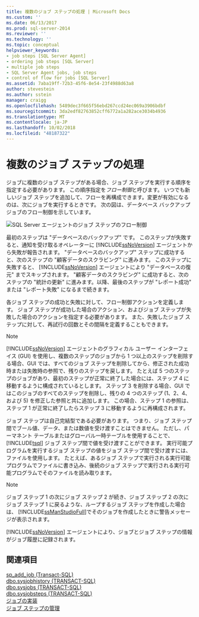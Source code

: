 ```yaml
---
title: 複数のジョブ ステップの処理 | Microsoft Docs
ms.custom: ''
ms.date: 06/13/2017
ms.prod: sql-server-2014
ms.reviewer: ''
ms.technology: ''
ms.topic: conceptual
helpviewer_keywords:
- job steps [SQL Server Agent]
- ordering job steps [SQL Server]
- multiple job steps
- SQL Server Agent jobs, job steps
- control of flow for jobs [SQL Server]
ms.assetid: 7aba19ff-72b3-45f6-8e54-23f4988d63a8
author: stevestein
ms.author: sstein
manager: craigg
ms.openlocfilehash: 5489dec3f665f56ebd267ccd24ec069a3906bdbf
ms.sourcegitcommit: 3da2edf82763852cff6772a1a282ace3034b4936
ms.translationtype: MT
ms.contentlocale: ja-JP
ms.lasthandoff: 10/02/2018
ms.locfileid: "48187322"
---
```

# <a name="handle-multiple-job-steps"></a>複数のジョブ ステップの処理
  ジョブに複数のジョブ ステップがある場合、ジョブ ステップを実行する順序を指定する必要があります。 この順序指定を*フロー制御*と呼びます。 いつでも新しいジョブ ステップを追加して、フローを再構成できます。変更が有効になるのは、次にジョブを実行するときです。 次の図は、データベース バックアップ ジョブのフロー制御を示しています。  
  
 ![SQL Server エージェントのジョブ ステップのフロー制御](../../database-engine/media/dbflow01.gif "SQL Server エージェントのジョブ ステップのフロー制御")  
  
 最初のステップは "データベースのバックアップ" です。 このステップが失敗すると、通知を受け取るオペレーターに [!INCLUDE[ssNoVersion](../../includes/ssnoversion-md.md)] エージェントから失敗が報告されます。 "データベースのバックアップ" ステップに成功すると、次のステップの "顧客データのスクラビング" に進みます。 このステップに失敗すると、 [!INCLUDE[ssNoVersion](../../../includes/ssnoversion-md.md)] エージェントにより "データベースの復元" までスキップされます。 "顧客データのスクラビング" に成功すると、次のステップの "統計の更新" に進みます。以降、最後のステップが "レポート成功" または "レポート失敗" になるまで続きます。  
  
 各ジョブ ステップの成功と失敗に対して、フロー制御アクションを定義します。 ジョブ ステップが成功した場合のアクション、およびジョブ ステップが失敗した場合のアクションを指定する必要があります。 また、失敗したジョブ ステップに対して、再試行の回数とその間隔を定義することもできます。  
  
> [!NOTE]  
>  [!INCLUDE[ssNoVersion](../../includes/ssnoversion-md.md)] エージェントのグラフィカル ユーザー インターフェイス (GUI) を使用し、複数のステップのジョブから 1 つ以上のステップを削除する場合、GUI では、すべてのジョブ ステップを削除してから、修正された成功時または失敗時の参照で、残りのステップを戻します。 たとえば 5 つのステップのジョブがあり、最初のステップが正常に終了した場合には、ステップ 4 に移動するように構成されているとします。 ステップ 3 を削除する場合、GUI ではこのジョブのすべてのステップを削除し、残りの 4 つのステップ (1、2、4、および 5) を修正した参照と共に追加します。 この場合、ステップ 1 の参照は、ステップ 1 が正常に終了したらステップ 3 に移動するように再構成されます。  
  
 ジョブ ステップは自己完結型である必要があります。 つまり、ジョブ ステップ間でブール値、データ、または数値を受け渡すことはできません。 ただし、パーマネント テーブルまたはグローバル一時テーブルを使用することで、 [!INCLUDE[tsql](../../includes/tsql-md.md)] ジョブ ステップ間で値を受け渡すことができます。 実行可能プログラムを実行するジョブ ステップの値をジョブ ステップ間で受け渡すには、ファイルを使用します。 たとえば、あるジョブ ステップで実行される実行可能プログラムでファイルに書き込み、後続のジョブ ステップで実行される実行可能プログラムでそのファイルを読み取ります。  
  
> [!NOTE]  
>  ジョブ ステップ 1 の次にジョブ ステップ 2 が続き、ジョブ ステップ 2 の次にジョブ ステップ 1 に戻るような、ループするジョブ ステップを作成した場合は、 [!INCLUDE[ssManStudioFull](../../includes/ssmanstudiofull-md.md)]でそのジョブを作成したときに警告メッセージが表示されます。  
  
 [!INCLUDE[ssNoVersion](../../includes/ssnoversion-md.md)] エージェントにより、ジョブとジョブ ステップの情報がジョブ履歴に記録されます。  
  
## <a name="see-also"></a>関連項目  
 [sp_add_job &#40;Transact-SQL&#41;](/sql/relational-databases/system-stored-procedures/sp-add-job-transact-sql)   
 [dbo.sysjobhistory &#40;TRANSACT-SQL&#41;](/sql/relational-databases/system-tables/dbo-sysjobhistory-transact-sql)   
 [dbo.sysjobs &#40;TRANSACT-SQL&#41;](/sql/relational-databases/system-tables/dbo-sysjobs-transact-sql)   
 [dbo.sysjobsteps &#40;TRANSACT-SQL&#41;](/sql/relational-databases/system-tables/dbo-sysjobsteps-transact-sql)   
 [ジョブの実装](implement-jobs.md)   
 [ジョブ ステップの管理](manage-job-steps.md)  
  
  

